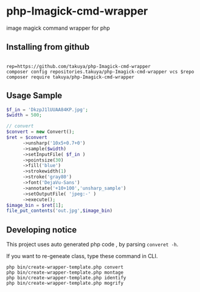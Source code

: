 # php-Imagick-cmd-wrapper
image magick command wrapper for php

## Installing from github
```

rep=https://github.com/takuya/php-Imagick-cmd-wrapper
composer config repositories.takuya/php-Imagick-cmd-wrapper vcs $repo
composer require takuya/php-Imagick-cmd-wrapper
```

## Usage Sample 


```php
$f_in = 'DkzpJ1lUUAA84KP.jpg';
$width = 500;

// convert
$convert = new Convert();
$ret = $convert
      ->unsharp('10x5+0.7+0')
      ->sample($width)
      ->setInputFile( $f_in )
      ->pointsize(30)
      ->fill('blue')
      ->strokewidth(1)
      ->stroke('gray80')
      ->font('DejaVu-Sans')
      ->annotate('+10+100','unsharp_sample')
      ->setOutputFile( 'jpeg:-' )
      ->execute();
$image_bin = $ret[1];
file_put_contents('out.jpg',$image_bin)    
```

## Developing notice 

This project uses auto generated php code , by parsing `converet -h`.

If you want to re-geneate class, type these command in CLI.
```
php bin/create-wrapper-template.php convert
php bin/create-wrapper-template.php montage
php bin/create-wrapper-template.php identify
php bin/create-wrapper-template.php mogrify
 ```